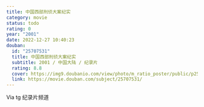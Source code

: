 ```yaml
---
title: 中国西部刑侦大案纪实
category: movie
status: todo
rating: 0
year: "2001"
date: 2022-12-27 10:40:23
douban:
  id: "25707531"
  title: 中国西部刑侦大案纪实
  subtitle: 2001 / 中国大陆 / 纪录片
  rating: 8.8
  cover: https://img9.doubanio.com/view/photo/m_ratio_poster/public/p2549993085.jpg
  link: https://movie.douban.com/subject/25707531/
---
```


Via tg 纪录片频道
